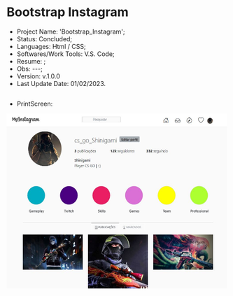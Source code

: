 # Bootstrap Instagram

- Project Name: 'Bootstrap_Instagram';
- Status: Concluded;
- Languages: Html / CSS;
- Softwares/Work Tools: V.S. Code;
- Resume: ;
- Obs: ---;
- Version: v.1.0.0
- Last Update Date: 01/02/2023.

##

- PrintScreen: 
<div>
  <img align="center" height="400" widht="400" src="/Print/Screen.jpg" />
</div><br>